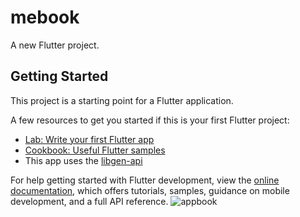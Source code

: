 # mebook

A new Flutter project.

## Getting Started

This project is a starting point for a Flutter application.

A few resources to get you started if this is your first Flutter project:

- [Lab: Write your first Flutter app](https://docs.flutter.dev/get-started/codelab)
- [Cookbook: Useful Flutter samples](https://docs.flutter.dev/cookbook)
- This app uses the [libgen-api](https://github.com/therexone/libgen-api)

For help getting started with Flutter development, view the
[online documentation](https://docs.flutter.dev/), which offers tutorials,
samples, guidance on mobile development, and a full API reference.
![appbook](https://github.com/Jay22K/mebook_/assets/113040627/d403bcc6-d703-40a8-831d-f39cd11e62fc)
